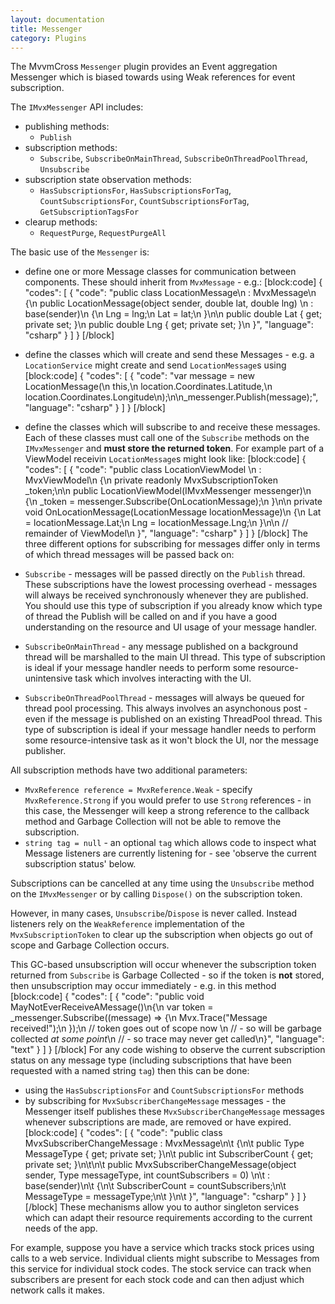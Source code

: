```yaml
---
layout: documentation
title: Messenger
category: Plugins
---
```

The MvvmCross `Messenger` plugin provides an Event aggregation Messenger which is biased towards using Weak references for event subscription.

The `IMvxMessenger` API includes:

- publishing methods:
  - `Publish`
- subscription methods:
  - `Subscribe`, `SubscribeOnMainThread`, `SubscribeOnThreadPoolThread`, `Unsubscribe`
- subscription state observation methods:
  - `HasSubscriptionsFor`, `HasSubscriptionsForTag`, `CountSubscriptionsFor`, `CountSubscriptionsForTag`, `GetSubscriptionTagsFor`
- clearup methods:
  - `RequestPurge`, `RequestPurgeAll`  


The basic use of the `Messenger` is:

- define one or more Message classes for communication between components. These should inherit from `MvxMessage` - e.g.:
[block:code]
{
  "codes": [
    {
      "code": "public class LocationMessage\n  : MvxMessage\n  {\n    public LocationMessage(object sender, double lat, double lng) \n      : base(sender)\n      {\n        Lng = lng;\n        Lat = lat;\n      }\n\n    public double Lat { get; private set; }\n    public double Lng { get; private set; }\n  }",
      "language": "csharp"
    }
  ]
}
[/block]
- define the classes which will create and send these Messages - e.g. a `LocationService` might create and send `LocationMessage`s using
[block:code]
{
  "codes": [
    {
      "code": "var message = new LocationMessage(\n  this,\n  location.Coordinates.Latitude,\n  location.Coordinates.Longitude\n);\n\n_messenger.Publish(message);",
      "language": "csharp"
    }
  ]
}
[/block]
- define the classes which will subscribe to and receive these messages. Each of these classes must call one of the `Subscribe` methods on the `IMvxMessenger` and **must store the returned token**. For example part of a ViewModel receivin `LocationMessage`s might look like:
[block:code]
{
  "codes": [
    {
      "code": "public class LocationViewModel \n  : MvxViewModel\n  {\n    private readonly MvxSubscriptionToken _token;\n\n    public LocationViewModel(IMvxMessenger messenger)\n    {\n      _token = messenger.Subscribe<LocationMessage>(OnLocationMessage);\n    }\n\n    private void OnLocationMessage(LocationMessage locationMessage)\n    {\n      Lat = locationMessage.Lat;\n      Lng = locationMessage.Lng;\n    }\n\n    // remainder of ViewModel\n  }",
      "language": "csharp"
    }
  ]
}
[/block]
The three different options for subscribing for messages differ only in terms of which thread messages will be passed back on:

- `Subscribe` - messages will be passed directly on the `Publish` thread. These subscriptions have the lowest processing overhead - messages will always be received synchronously whenever they are published. You should use this type of subscription if you already know which type of thread the Publish will be called on and if you have a good understanding on the resource and UI usage of your message handler.
- `SubscribeOnMainThread` - any message published on a background thread will be marshalled to the main UI thread.  This type of subscription is ideal if your message handler needs to perform some resource-unintensive task which involves interacting with the UI.
- `SubscribeOnThreadPoolThread` - messages will always be queued for thread pool processing. This always involves an asynchonous post - even if the message is published on an existing ThreadPool thread. This type of subscription is ideal if your message handler needs to perform some resource-intensive task as it won't block the UI, nor the message publisher.

All subscription methods have two additional parameters:

- `MvxReference reference = MvxReference.Weak` - specify `MvxReference.Strong` if you would prefer to use `Strong` references - in this case, the Messenger will keep a strong reference to the callback method and Garbage Collection will not be able to remove the subscription.
- `string tag = null` - an optional `tag` which allows code to inspect what Message listeners are currently listening for - see 'observe the current subscription status' below.

Subscriptions can be cancelled at any time using the `Unsubscribe` method on the `IMvxMessenger` or by calling `Dispose()` on the subscription token.

However, in many cases, `Unsubscribe`/`Dispose` is never called. Instead listeners rely on the `WeakReference` implementation of the  `MvxSubscriptionToken` to clear up the subscription when objects go out of scope and Garbage Collection occurs.

This GC-based unsubscription will occur whenever the subscription token returned from `Subscribe` is Garbage Collected - so if the token is **not** stored, then unsubscription may occur immediately - e.g. in this method
[block:code]
{
  "codes": [
    {
      "code": "public void MayNotEverReceiveAMessage()\n{\n  var token = _messenger.Subscribe<MyMessage>((message) => {\n  Mvx.Trace(\"Message received!\");\n  });\n  // token goes out of scope now \n  // - so will be garbage collected *at some point*\n  // - so trace may never get called\n}",
      "language": "text"
    }
  ]
}
[/block]
For any code wishing to observe the current subscription status on any message type (including subscriptions that have been requested with a named string `tag`) then this can be done:

- using the `HasSubscriptionsFor` and `CountSubscriptionsFor` methods
- by subscribing for `MvxSubscriberChangeMessage` messages - the Messenger itself publishes these `MvxSubscriberChangeMessage` messages whenever subscriptions are made, are removed or have expired.
[block:code]
{
  "codes": [
    {
      "code": "public class MvxSubscriberChangeMessage : MvxMessage\n\t    {\n\t        public Type MessageType { get; private set; }\n\t        public int SubscriberCount { get; private set; }\n\t\n\t        public MvxSubscriberChangeMessage(object sender, Type messageType, int countSubscribers = 0) \n\t            : base(sender)\n\t        {\n\t            SubscriberCount = countSubscribers;\n\t            MessageType = messageType;\n\t        }\n\t    }",
      "language": "csharp"
    }
  ]
}
[/block]
These mechanisms allow you to author singleton services which can adapt their resource requirements according to the current needs of the app. 

For example, suppose you have a service which tracks stock prices using calls to a web service. Individual clients might subscribe to Messages from this service for individual stock codes. The stock service can track when subscribers are present for each stock code and can then adjust which network calls it makes.